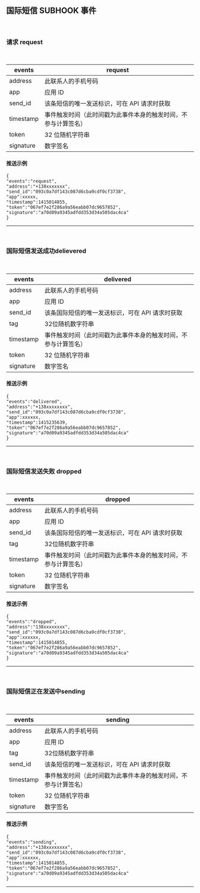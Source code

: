 ## 国际短信 SUBHOOK 事件

<br>

### **请求 request**

<br>


events | request
---|---
address | 此联系人的手机号码
app | 应用 ID
send_id|该条短信的唯一发送标识，可在 API 请求时获取
timestamp|事件触发时间（此时间戳为此事件本身的触发时间，不参与计算签名）
token|32 位随机字符串
signature|数字签名

#### 推送示例


```
{
"events":"request",
"address":"+138xxxxxxx",
"send_id":"093c0a7df143c087d6cba9cdf0cf3738",
"app":xxxxx,
"timestamp":1415014855,
"token":"067ef7e2f286a9a56eabb07dc9657852",
"signature":"a70d09a9345adfdd353d34a505dac4ca"
}
```

---

<br>

### **国际短信发送成功delievered**

<br>


events | delivered
---|---
address | 此联系人的手机号码
app | 应用 ID
send_id|该条国际短信的唯一发送标识，可在 API 请求时获取
tag|32位随机数字符串
timestamp|事件触发时间（此时间戳为此事件本身的触发时间，不参与计算签名）
token|32 位随机字符串
signature|数字签名

#### 推送示例


```
{
"events":"delivered",
"address":"+138xxxxxxxx",
"send_id":"093c0a7df143c087d6cba9cdf0cf3738",
"app":xxxxxx,
"timestamp":1415235639,
"token":"067ef7e2f286a9a56eabb07dc9657852",
"signature":"a70d09a9345adfdd353d34a505dac4ca"
}
```
---

<br>

### **国际短信发送失败 dropped**

<br>


events | dropped
---|---
address | 此联系人的手机号码
app | 应用 ID
send_id|该条国际短信的唯一发送标识，可在 API 请求时获取
tag|32位随机数字符串
timestamp|事件触发时间（此时间戳为此事件本身的触发时间，不参与计算签名）
token|32 位随机字符串
signature|数字签名

#### 推送示例


```
{
"events":"dropped",
"address":"138xxxxxxxx",
"send_id":"093c0a7df143c087d6cba9cdf0cf3738",
"app":xxxxxx,
"timestamp":1415014855,
"token":"067ef7e2f286a9a56eabb07dc9657852",
"signature":"a70d09a9345adfdd353d34a505dac4ca"
}
```
---
<br>

### **国际短信正在发送中sending**

<br>


events | sending
---|---
address | 此联系人的手机号码
app | 应用 ID
tag|32位随机数字符串
send_id|该条短信的唯一发送标识，可在 API 请求时获取
timestamp|事件触发时间（此时间戳为此事件本身的触发时间，不参与计算签名）
token|32 位随机字符串
signature|数字签名

#### 推送示例


```
{
"events":"sending",
"address":"+138xxxxxxxx",
"send_id":"093c0a7df143c087d6cba9cdf0cf3738",
"app":xxxxxx,
"timestamp":1415014855,
"token":"067ef7e2f286a9a56eabb07dc9657852",
"signature":"a70d09a9345adfdd353d34a505dac4ca"
}
```
---


